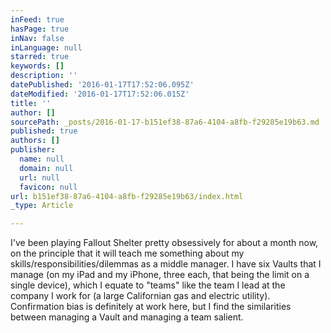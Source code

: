 ```yaml
---
inFeed: true
hasPage: true
inNav: false
inLanguage: null
starred: true
keywords: []
description: ''
datePublished: '2016-01-17T17:52:06.095Z'
dateModified: '2016-01-17T17:52:06.015Z'
title: ''
author: []
sourcePath: _posts/2016-01-17-b151ef38-87a6-4104-a8fb-f29285e19b63.md
published: true
authors: []
publisher:
  name: null
  domain: null
  url: null
  favicon: null
url: b151ef38-87a6-4104-a8fb-f29285e19b63/index.html
_type: Article

---
```

I've been playing Fallout Shelter pretty obsessively for about a month now, on the principle that it will teach me something about my skills/responsibilities/dilemmas as a middle manager.  I have six Vaults that I manage (on my iPad and my iPhone, three each, that being the limit on a single device), which I equate to "teams" like the team I lead at the company I work for (a large Californian gas and electric utility).  Confirmation bias is definitely at work here, but I find the similarities between managing a Vault and managing a team salient.